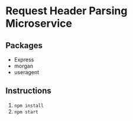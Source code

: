 # Request Header Parsing Microservice

## Packages

* Express
* morgan
* useragent

## Instructions

1. `npm install`
2. `npm start`